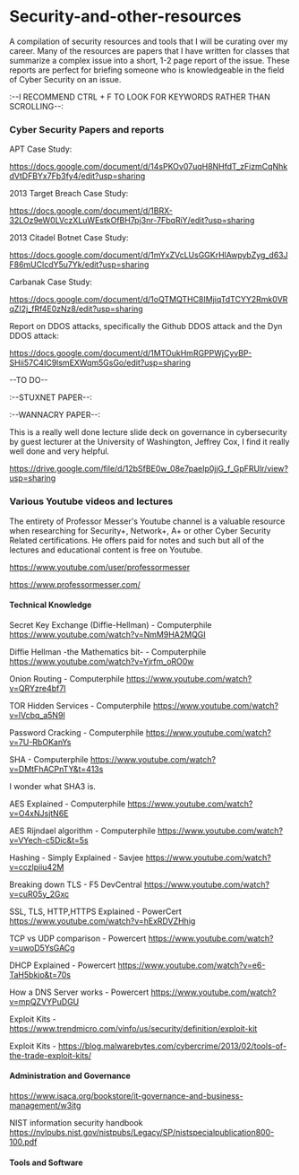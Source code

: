 # Security-and-other-resources
A compilation of security resources and tools that I will be curating over my career. Many of the resources are papers that I have written for classes that summarize a complex issue into a short, 1-2 page report of the issue. These reports are perfect for briefing someone who is knowledgeable in the field of Cyber Security on an issue.

:--I RECOMMEND CTRL + F TO LOOK FOR KEYWORDS RATHER THAN SCROLLING--:

### **Cyber Security Papers and reports**

APT Case Study:

https://docs.google.com/document/d/14sPKOv07uqH8NHfdT_zFizmCqNhkdVtDFBYx7Fb3fy4/edit?usp=sharing

2013 Target Breach Case Study:

https://docs.google.com/document/d/1BRX-32LOz9eW0LVczXLuWEstkOfBH7pj3nr-7FbqRiY/edit?usp=sharing

2013 Citadel Botnet Case Study:

https://docs.google.com/document/d/1mYxZVcLUsGGKrHlAwpybZyg_d63JF86mUClcdY5u7Yk/edit?usp=sharing

Carbanak Case Study:

https://docs.google.com/document/d/1oQTMQTHC8IMjiqTdTCYY2Rmk0VRqZI2j_fRf4E0zNz8/edit?usp=sharing

Report on DDOS attacks, specifically the Github DDOS attack and the Dyn DDOS attack:

https://docs.google.com/document/d/1MTOukHmRGPPWjCyvBP-SHii57C4IC9lsmEXWqm5GsGo/edit?usp=sharing

--TO DO--

:--STUXNET PAPER--:

:--WANNACRY PAPER--:

This is a really well done lecture slide deck on governance in cybersecurity by guest lecturer at the University of Washington, Jeffrey Cox, I find it really well done and very helpful.

https://drive.google.com/file/d/12bSfBE0w_08e7paeIp0jjG_f_GpFRUlr/view?usp=sharing

### **Various Youtube videos and lectures**

The entirety of Professor Messer's Youtube channel is a valuable resource when researching for Security+, Network+, A+ or other Cyber Security Related certifications. He offers paid for notes and such but all of the lectures and educational content is free on Youtube.

https://www.youtube.com/user/professormesser

https://www.professormesser.com/

#### **Technical Knowledge**

Secret Key Exchange (Diffie-Hellman) - Computerphile https://www.youtube.com/watch?v=NmM9HA2MQGI

Diffie Hellman -the Mathematics bit- - Computerphile https://www.youtube.com/watch?v=Yjrfm_oRO0w

Onion Routing - Computerphile https://www.youtube.com/watch?v=QRYzre4bf7I

TOR Hidden Services - Computerphile https://www.youtube.com/watch?v=lVcbq_a5N9I

Password Cracking - Computerphile https://www.youtube.com/watch?v=7U-RbOKanYs

SHA - Computerphile https://www.youtube.com/watch?v=DMtFhACPnTY&t=413s

I wonder what SHA3 is.

AES Explained - Computerphile https://www.youtube.com/watch?v=O4xNJsjtN6E

AES Rijndael algorithm - Computerphile https://www.youtube.com/watch?v=VYech-c5Dic&t=5s

Hashing - Simply Explained - Savjee https://www.youtube.com/watch?v=cczlpiiu42M

Breaking down TLS - F5 DevCentral https://www.youtube.com/watch?v=cuR05y_2Gxc

SSL, TLS, HTTP,HTTPS Explained - PowerCert https://www.youtube.com/watch?v=hExRDVZHhig

TCP vs UDP comparison - Powercert https://www.youtube.com/watch?v=uwoD5YsGACg

DHCP Explained - Powercert https://www.youtube.com/watch?v=e6-TaH5bkjo&t=70s

How a DNS Server works - Powercert https://www.youtube.com/watch?v=mpQZVYPuDGU

Exploit Kits - https://www.trendmicro.com/vinfo/us/security/definition/exploit-kit

Exploit Kits - https://blog.malwarebytes.com/cybercrime/2013/02/tools-of-the-trade-exploit-kits/

#### **Administration and Governance**

https://www.isaca.org/bookstore/it-governance-and-business-management/w3itg

NIST information security handbook https://nvlpubs.nist.gov/nistpubs/Legacy/SP/nistspecialpublication800-100.pdf

#### **Tools and Software**

